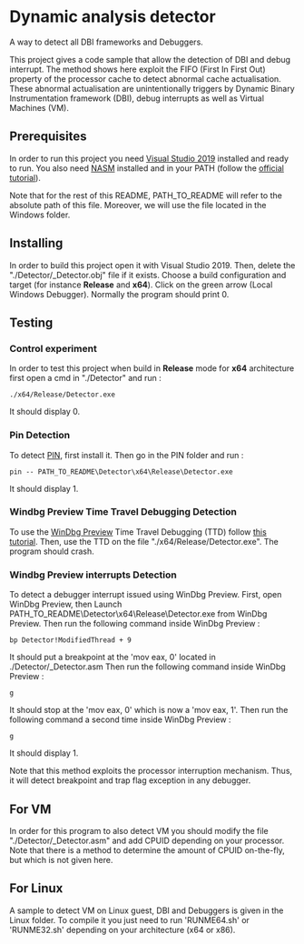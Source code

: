 # Dynamic analysis detector

A way to detect all DBI frameworks and Debuggers.

This project gives a code sample that allow the detection of DBI and debug interrupt. The method shows here exploit the FIFO (First In First Out) property of the processor cache to detect abnormal cache actualisation. These abnormal actualisation are unintentionally triggers by Dynamic Binary Instrumentation framework (DBI), debug interrupts as well as Virtual Machines (VM).

## Prerequisites

In order to run this project you need [Visual Studio 2019](https://visualstudio.microsoft.com/vs/) installed and ready to run.
You also need [NASM](https://www.nasm.us) installed and in your PATH (follow the [official tutorial](https://www.nasm.us/xdoc/2.09.04/html/nasmdoc1.html)). 

Note that for the rest of this README, PATH_TO_README will refer to the absolute path of this file. Moreover, we will use the file located in the Windows folder.


## Installing

In order to build this project open it with Visual Studio 2019.
Then, delete the "./Detector/_Detector.obj" file if it exists.
Choose a build configuration and target (for instance **Release** and **x64**).
Click on the green arrow (Local Windows Debugger).
Normally the program should print 0.

## Testing

### Control experiment

In order to test this project when build in **Release** mode for **x64** architecture first open a cmd in "./Detector" and run :
```
./x64/Release/Detector.exe
```
It should display 0.

### Pin Detection

To detect [PIN](https://software.intel.com/content/www/us/en/develop/articles/pin-a-dynamic-binary-instrumentation-tool.html), first install it. Then go in the PIN folder and run :
```
pin -- PATH_TO_README\Detector\x64\Release\Detector.exe
```
It should display 1.

### Windbg Preview Time Travel Debugging Detection

To use the [WinDbg Preview](https://www.microsoft.com/fr-fr/p/windbg-preview/9pgjgd53tn86?rtc=1#activetab=pivot:overviewtab) Time Travel Debugging (TTD) follow [this tutorial](https://blogs.windows.com/windowsdeveloper/2017/09/27/time-travel-debugging-now-available-windbg-preview/). Then, use the TTD on the file "./x64/Release/Detector.exe". The program should crash.

### Windbg Preview interrupts Detection

To detect a debugger interrupt issued using WinDbg Preview. First, open WinDbg Preview, then Launch PATH_TO_README\Detector\x64\Release\Detector.exe from WinDbg Preview. Then run the following command inside WinDbg Preview :
```
bp Detector!ModifiedThread + 9
```
It should put a breakpoint at the 'mov eax, 0' located in ./Detector/_Detector.asm
Then run the following command inside WinDbg Preview :
```
g
```
It should stop at the 'mov eax, 0' which is now a 'mov eax, 1'.
Then run the following command a second time inside WinDbg Preview :
```
g
```
It should display 1.

Note that this method exploits the processor interruption mechanism. Thus, it will detect breakpoint and trap flag exception in any debugger.


## For VM

In order for this program to also detect VM you should modify the file "./Detector/_Detector.asm" and add CPUID depending on your processor. Note that there is a method to determine the amount of CPUID on-the-fly, but which is not given here.

## For Linux

A sample to detect VM on Linux guest, DBI and Debuggers is given in the Linux folder. To compile it you just need to run 'RUNME64.sh' or 'RUNME32.sh' depending on your architecture (x64 or x86).


